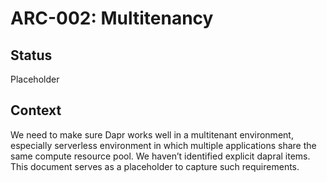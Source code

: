 # ARC-002: Multitenancy

## Status
Placeholder

## Context
We need to make sure Dapr works well in a multitenant environment, especially serverless environment in which multiple applications share the same compute resource pool. We haven’t identified explicit dapral items. This document serves as a placeholder to capture such requirements.